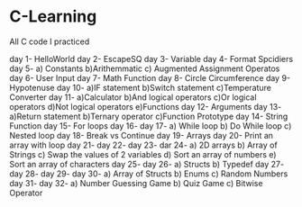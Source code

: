 # C-Learning
All C code I practiced

day 1-  HelloWorld
day 2-  EscapeSQ
day 3-  Variable
day 4-  Format Spcidiers
day 5-  a) Constants 
        b)Arithemmatic
        c) Augmented Assignment Operatos
day 6-  User Input
day 7-  Math Function
day 8-  Circle Circumference
day 9-  Hypotenuse
day 10- a)IF statement
        b)Switch statement
        c)Temperature Converter
day 11- a)Calculator
        b)And logical operators
        c)Or logical operators
        d)Not logical operators
        e)Functions
day 12- Arguments
day 13- a)Return statement
        b)Ternary operator
        c)Function Prototype
day 14- String Function
day 15- For loops
day 16- 
day 17- a) While loop
        b) Do While loop
        c) Nested loop
day 18- Break vs Continue
day 19- Arrays
day 20- Print an array with loop
day 21-
day 22-
day 23-
dar 24- a) 2D arrays
        b) Array of Strings
        c) Swap the values of 2 variables
        d) Sort an array of numbers
        e) Sort an array of characters
day 25- 
day 26- a) Structs
        b) Typedef
day 27-
day 28-
day 29-
day 30- a) Array of Structs
        b) Enums
        c) Random Numbers
day 31-
day 32- a) Number Guessing Game
        b) Quiz Game
        c) Bitwise Operator

